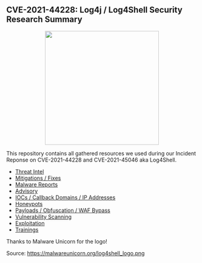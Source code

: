 ## CVE-2021-44228: Log4j / Log4Shell Security Research Summary

<p align="center">
  <img width="300" height="300" src="images/log4shell_logo.png">
</p>

This repository contains all gathered resources we used during our Incident Reponse on CVE-2021-44228 and CVE-2021-45046 aka Log4Shell.

- [Threat Intel](https://github.com/0xsyr0/Log4Shell/blob/main/Threat-Intel.md)
- [Mitigations / Fixes](https://github.com/0xsyr0/Log4Shell/blob/main/Mitigations-Fixes.md)
- [Malware Reports](https://github.com/0xsyr0/Log4Shell/blob/main/malware-reports.md)
- [Advisory](https://github.com/0xsyr0/Log4Shell/blob/main/advisory.md)
- [IOCs / Callback Domains / IP Addresses](https://github.com/0xsyr0/Log4Shell/blob/main/iocs-callback-domains-ip-addresses.md)
- [Honeypots](https://github.com/0xsyr0/Log4Shell/blob/main/honeypots.md)
- [Payloads / Obfuscation / WAF Bypass](https://github.com/0xsyr0/Log4Shell/blob/main/payloads-obfuscation-waf-bypass.md)
- [Vulnerability Scanning](https://github.com/0xsyr0/Log4Shell/blob/main/vulnerability-scanning.md)
- [Exploitation](https://github.com/0xsyr0/Log4Shell/blob/main/exploitation.md)
- [Trainings](https://github.com/0xsyr0/Log4Shell/blob/main/trainings.md)

Thanks to Malware Unicorn for the logo!

Source: https://malwareunicorn.org/log4shell_logo.png

